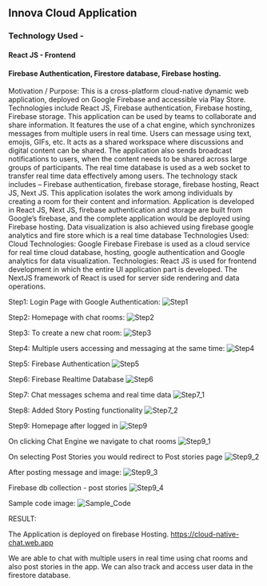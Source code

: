 ## Innova Cloud Application

### Technology Used -

#### React JS - Frontend

#### Firebase Authentication, Firestore database, Firebase hosting.

Motivation / Purpose:
This is a cross-platform cloud-native dynamic web application, deployed on Google Firebase and accessible via Play Store. Technologies include React JS, Firebase authentication, Firebase hosting, Firebase storage.
This application can be used by teams to collaborate and share information. It features the use of a chat engine, which synchronizes messages from multiple users in real time. Users can message using text, emojis, GIFs, etc. It acts as a shared workspace where discussions and digital content can be shared. The application also sends broadcast notifications to users, when the content needs to be shared across large groups of participants. The real time database is used as a web socket to transfer real time data effectively among users.
The technology stack includes – Firebase authentication, firebase storage, firebase hosting, React JS, Next JS. This application isolates the work among individuals by creating a room for their content and information. Application is developed in React JS, Next JS, firebase authentication and storage are built from Google’s firebase, and the complete application would be deployed using Firebase hosting. Data visualization is also achieved using firebase google analytics and fire store which is a real time database
Technologies Used:
Cloud Technologies: Google Firebase
Firebase is used as a cloud service for real time cloud database, hosting, google authentication and Google analytics for data visualization.
Technologies: React JS is used for frontend development in which the entire UI application part is developed. The NextJS framework of React is used for server side rendering and data operations.

Step1: Login Page with Google Authentication:
![Step1](https://github.com/user-attachments/assets/8a656b9a-1404-496a-97be-5ffe998e16cd)

Step2: Homepage with chat rooms:
![Step2](https://github.com/user-attachments/assets/89b0fc94-dc7d-49c9-8011-794d8b47d090)

Step3: To create a new chat room:
![Step3](https://github.com/user-attachments/assets/4d051450-2dbd-4125-acc3-a2ca829a519b)

Step4: Multiple users accessing and messaging at the same time:
![Step4](https://github.com/user-attachments/assets/de71fae6-7dad-471f-8b14-b5e49db35791)

Step5: Firebase Authentication
![Step5](https://github.com/user-attachments/assets/bef02cf9-9b8e-43e9-bbe3-47acde1e4f7f)

Step6: Firebase Realtime Database
![Step6](https://github.com/user-attachments/assets/59302293-c14e-49ad-aea4-5b1a1f86094d)

Step7: Chat messages schema and real time data
![Step7_1](https://github.com/user-attachments/assets/54dc64a1-66c5-4f0b-8d1d-06c299df983b)

Step8: Added Story Posting functionality
![Step7_2](https://github.com/user-attachments/assets/3bba38db-78d7-4d57-aa1c-89485317b741)

Step9: Homepage after logged in
![Step9](https://github.com/user-attachments/assets/e4fcc26f-882f-48bc-bb5c-77df1373a1a7)

On clicking Chat Engine we navigate to chat rooms
![Step9_1](https://github.com/user-attachments/assets/ea5ea18b-9cbb-49d8-a8ae-4a3a07dc0374)

On selecting Post Stories you would redirect to Post stories page
![Step9_2](https://github.com/user-attachments/assets/ca0444c4-e0ff-437e-b8b3-c1a505d758f6)

After posting message and image:
![Step9_3](https://github.com/user-attachments/assets/5060d389-1773-4f5d-98cb-045aeb3adaac)

Firebase db collection - post stories
![Step9_4](https://github.com/user-attachments/assets/1fb1fc53-c508-459c-b21e-4d36c98cce39)

Sample code image:
![Sample_Code](https://github.com/user-attachments/assets/33902064-bdc8-42d6-b5f9-d0a2ce0246eb)

RESULT:

The Application is deployed on firebase Hosting. 
https://cloud-native-chat.web.app

We are able to chat with multiple users in real time using chat rooms and also post stories in the app. We can also track and access user data in the firestore database.

